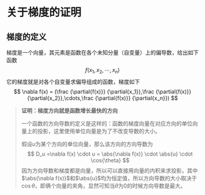 # 关于梯度的证明

## 梯度的定义

梯度是一个向量，其元素是函数在各个未知分量（自变量）上的偏导数，给出如下函数
$$
f(x_1,x_2,\cdots, x_n)
$$
它的梯度就是对各个自变量求偏导组成的函数，梯度如下
$$
\nabla f(x) = (\frac {\partial{f(x)}} {\partial{x_1}},\frac {\partial{f(x)}} {\partial{x_2}},\cdots,\frac {\partial{f(x)}} {\partial{x_n}})
$$

> **证明：梯度方向就是函数增长最快的方向**
>
> 一个函数的方向导数的定义是这样的：函数的梯度向量在对应方向的单位向量上的投影，这里使用单位向量是为了不改变导数的大小。
>
> 假设$u$为某个方向的单位向量，那么该方向的方向导数为
> $$
> D_u =\nabla f(x) \cdot u = \abs{\nabla f(x)} \cdot \abs{u} \cdot \cos{\theta}
> $$
> 因为方向导数和梯度都是向量，所以可以直接用向量的内积来求投影，其中$\abs{\nabla f(x)}$和$\abs{u}$均为恒定值，所以方向导数的大小取决于$\cos{\theta}$，即俩个向量的夹角，显然可知当$\theta$为$0$的时候方向导数是最大。
